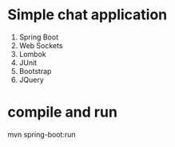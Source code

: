 # Simple chat application

1. Spring Boot
2. Web Sockets
3. Lombok
4. JUnit
5. Bootstrap
6. JQuery

# compile and run
mvn spring-boot:run
